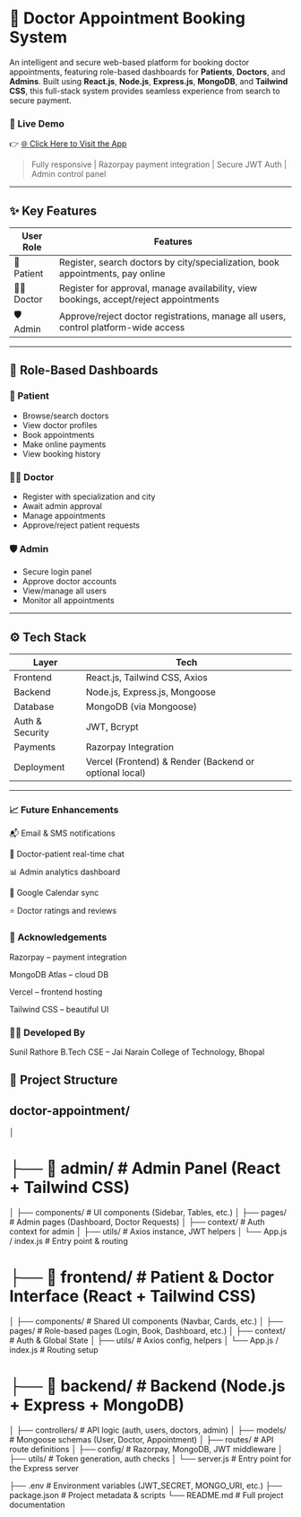 # 🏥 Doctor Appointment Booking System

An intelligent and secure web-based platform for booking doctor appointments, featuring role-based dashboards for **Patients**, **Doctors**, and **Admins**. Built using **React.js**, **Node.js**, **Express.js**, **MongoDB**, and **Tailwind CSS**, this full-stack system provides seamless experience from search to secure payment.

### 🚀 Live Demo  
👉 [🌐 Click Here to Visit the App](https://doctor-appointment-system-wyby.vercel.app)  
> Fully responsive | Razorpay payment integration | Secure JWT Auth | Admin control panel

---

## ✨ Key Features

| User Role   | Features |
|-------------|----------|
| 👤 Patient  | Register, search doctors by city/specialization, book appointments, pay online |
| 👨‍⚕️ Doctor | Register for approval, manage availability, view bookings, accept/reject appointments |
| 🛡️ Admin    | Approve/reject doctor registrations, manage all users, control platform-wide access |

---

## 🔐 Role-Based Dashboards

### 👤 Patient
- Browse/search doctors
- View doctor profiles
- Book appointments
- Make online payments
- View booking history

### 👨‍⚕️ Doctor
- Register with specialization and city
- Await admin approval
- Manage appointments
- Approve/reject patient requests

### 🛡️ Admin
- Secure login panel
- Approve doctor accounts
- View/manage all users
- Monitor all appointments

---

## ⚙️ Tech Stack

| Layer         | Tech |
|---------------|------|
| Frontend      | React.js, Tailwind CSS, Axios |
| Backend       | Node.js, Express.js, Mongoose |
| Database      | MongoDB (via Mongoose) |
| Auth & Security | JWT, Bcrypt |
| Payments      | Razorpay Integration |
| Deployment    | Vercel (Frontend) & Render (Backend or optional local) |

---
### 📈 Future Enhancements
📬 Email & SMS notifications

💬 Doctor-patient real-time chat

📊 Admin analytics dashboard

📅 Google Calendar sync

⭐ Doctor ratings and reviews

### 🙌 Acknowledgements
Razorpay – payment integration

MongoDB Atlas – cloud DB

Vercel – frontend hosting

Tailwind CSS – beautiful UI

### 👨‍💻 Developed By
Sunil Rathore
B.Tech CSE – Jai Narain College of Technology, Bhopal

## 📁 Project Structure
## doctor-appointment/
│
# ├── 📁 admin/ # Admin Panel (React + Tailwind CSS)
│ ├── components/ # UI components (Sidebar, Tables, etc.)
│ ├── pages/ # Admin pages (Dashboard, Doctor Requests)
│ ├── context/ # Auth context for admin
│ ├── utils/ # Axios instance, JWT helpers
│ └── App.js / index.js # Entry point & routing

# ├── 📁 frontend/ # Patient & Doctor Interface (React + Tailwind CSS)
│ ├── components/ # Shared UI components (Navbar, Cards, etc.)
│ ├── pages/ # Role-based pages (Login, Book, Dashboard, etc.)
│ ├── context/ # Auth & Global State
│ ├── utils/ # Axios config, helpers
│ └── App.js / index.js # Routing setup

# ├── 📁 backend/ # Backend (Node.js + Express + MongoDB)
│ ├── controllers/ # API logic (auth, users, doctors, admin)
│ ├── models/ # Mongoose schemas (User, Doctor, Appointment)
│ ├── routes/ # API route definitions
│ ├── config/ # Razorpay, MongoDB, JWT middleware
│ ├── utils/ # Token generation, auth checks
│ └── server.js # Entry point for the Express server

├── .env # Environment variables (JWT_SECRET, MONGO_URI, etc.)
├── package.json # Project metadata & scripts
└── README.md # Full project documentation



